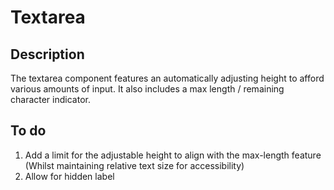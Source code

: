# Textarea

## Description

The textarea component features an automatically adjusting height to afford various amounts of input. It also includes a max length / remaining character indicator.

## To do

1. Add a limit for the adjustable height to align with the max-length feature (Whilst maintaining relative text size for accessibility)
2. Allow for hidden label